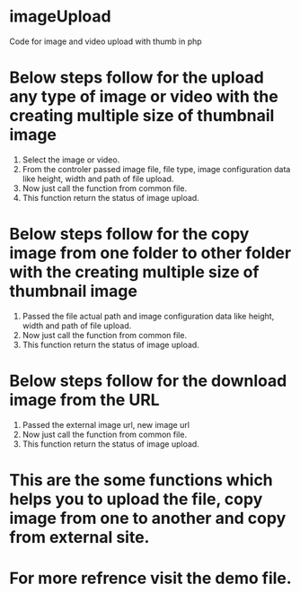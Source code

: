 # imageUpload
Code for image and video upload with thumb in php

# Below steps follow for the upload any type of image or video with the creating multiple size of thumbnail image

1. Select the image or video.
2. From the controler passed image file, file type, image configuration data like height, width and path of file upload.
3. Now just call the function from common file.
4. This function return the status of image upload.

# Below steps follow for the copy image from one folder to other folder with the creating multiple size of thumbnail image 

1. Passed the file actual path and image configuration data like height, width and path of file upload.
2. Now just call the function from common file.
3. This function return the status of image upload.

# Below steps follow for the download image from the URL

1. Passed the external image url, new image url
2. Now just call the function from common file.
3. This function return the status of image upload. 

# This are the some functions which helps you to upload the file, copy image from one to another and copy from external site.
# For more refrence visit the demo file.



